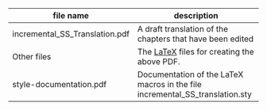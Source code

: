 | file name                      | description                                                  |
| ------------------------------ | ------------------------------------------------------------ |
| incremental_SS_Translation.pdf | A draft translation of the chapters that have been edited    |
| Other files                    | The [LaTeX](https://www.latex-project.org/about/) files for creating the above PDF. |
| style-documentation.pdf        | Documentation of the LaTeX macros in the file incremental_SS_translation.sty |

